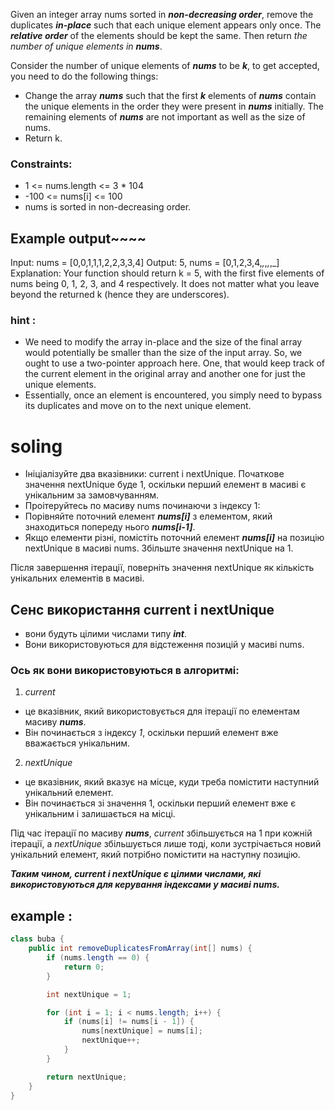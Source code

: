 Given an integer array nums sorted in ***non-decreasing order***,
remove the duplicates ***in-place*** such that each unique element appears only once.
The ***relative order*** of the elements should be kept the same.
Then return *the number of unique elements in* ***nums***.

Consider the number of unique elements of ***nums*** to be ***k***,
to get accepted, you need to do the following things:

* Change the array ***nums*** such that the first ***k*** elements of ***nums*** contain the unique elements 
in the order they were present in ***nums*** initially. The remaining elements of ***nums*** are not important as well as the size of nums.
* Return k.


### Constraints:

* 1 <= nums.length <= 3 * 104
* -100 <= nums[i] <= 100
* nums is sorted in non-decreasing order.


## Example output~~~~
Input: nums = [0,0,1,1,1,2,2,3,3,4]
Output: 5, nums = [0,1,2,3,4,_,_,_,_,_]
Explanation: Your function should return k = 5, with the first five elements of nums being 0, 1, 2, 3, and 4 respectively.
It does not matter what you leave beyond the returned k (hence they are underscores).


### hint :

* We need to modify the array in-place and the size of the final array would potentially be
smaller than the size of the input array. So, we ought to use a two-pointer approach here.
One, that would keep track of the current element in the original array and another one for just 
the unique elements.
* Essentially, once an element is encountered, you simply need to bypass its duplicates and
move on to the next unique element.

# soling 

* Ініціалізуйте два вказівники: current і nextUnique. 
Початкове значення nextUnique буде 1, 
оскільки перший елемент в масиві є унікальним за замовчуванням.
* Проітеруйтесь по масиву nums починаючи з індексу 1:
* Порівняйте поточний елемент ***nums[i]*** з елементом, який знаходиться попереду нього ***nums[i-1]***.
* Якщо елементи різні, помістіть поточний елемент ***nums[i]*** на позицію nextUnique в масиві nums. 
Збільште значення nextUnique на 1.

Після завершення ітерації, поверніть значення nextUnique як кількість
унікальних елементів в масиві.


 ## Сенс використання current і nextUnique
* вони будуть цілими числами типу ***int***.
* Вони використовуються для відстеження позицій у масиві nums.

### Ось як вони використовуються в алгоритмі:

1. *current*  
 - це вказівник, який використовується для ітерації по елементам масиву ***nums***.
 - Він починається з індексу *1*, оскільки перший елемент вже вважається унікальним.

2. *nextUnique* 
 - це вказівник, який вказує на місце, куди треба помістити наступний унікальний елемент.
 - Він починається зі значення 1, оскільки перший елемент вже є унікальним і залишається на місці.

Під час ітерації по масиву ***nums***, *current* збільшується на 1 при кожній ітерації,
а *nextUnique* збільшується лише тоді, коли зустрічається новий унікальний елемент, який потрібно помістити на наступну позицію.

***Таким чином, current і nextUnique є цілими числами, які використовуються для керування індексами у масиві nums.***

 ## example :

```java
class buba {
    public int removeDuplicatesFromArray(int[] nums) {
        if (nums.length == 0) {
            return 0;
        }

        int nextUnique = 1;

        for (int i = 1; i < nums.length; i++) {
            if (nums[i] != nums[i - 1]) {
                nums[nextUnique] = nums[i];
                nextUnique++;
            }
        }

        return nextUnique;
    }
}
```